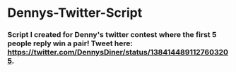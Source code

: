 # Dennys-Twitter-Script
### Script I created for Denny's twitter contest where the first 5 people reply win a pair! Tweet here: https://twitter.com/DennysDiner/status/1384144891127603205. 
### 
